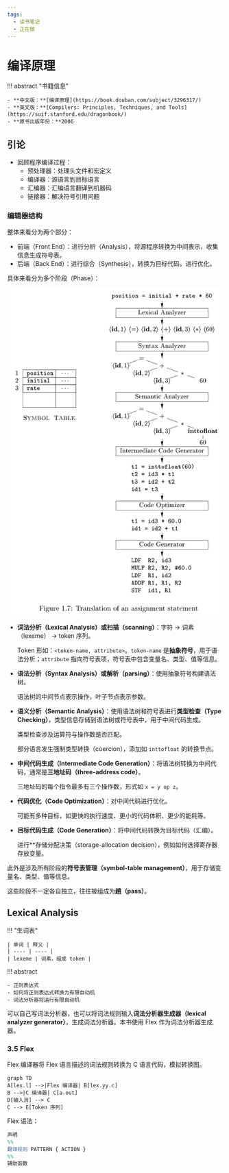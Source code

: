 ```yaml
---
tags:
  - 读书笔记
  - 正在做
---
```


# 编译原理

!!! abstract "书籍信息"

    - **中文版：**[编译原理](https://book.douban.com/subject/3296317/)
    - **英文版：**[Compilers: Principles, Techniques, and Tools](https://suif.stanford.edu/dragonbook/)
    - **原书出版年份：**2006

## 引论

- 回顾程序编译过程：
    - 预处理器：处理头文件和宏定义
    - 编译器：源语言到目标语言
    - 汇编器：汇编语言翻译到机器码
    - 链接器：解决符号引用问题

### 编辑器结构

整体来看分为两个部分：

- 前端（Front End）：进行分析（Analysis），将源程序转换为中间表示，收集信息生成符号表。
- 后端（Back End）：进行综合（Synthesis），转换为目标代码，进行优化。

具体来看分为多个阶段（Phase）：

![1.7](compiler.assets/1.7.webp)

- **词法分析（Lexical Analysis）或扫描（scanning）**：字符 -> 词素（lexeme） -> token 序列。

    Token 形如：`<token-name, attribute>`。`token-name` 是**抽象符号**，用于语法分析；`attribute` 指向符号表项，符号表中包含变量名、类型、值等信息。

- **语法分析（Syntax Analysis）或解析（parsing）**：使用抽象符号构建语法树。

    语法树的中间节点表示操作，叶子节点表示参数。

- **语义分析（Semantic Analysis）**：使用语法树和符号表进行**类型检查（Type Checking）**，类型信息存储到语法树或符号表中，用于中间代码生成。

    类型检查涉及运算符与操作数是否匹配。

    部分语言发生强制类型转换（coercion），添加如 `inttofloat` 的转换节点。

- **中间代码生成（Intermediate Code Generation）**：将语法树转换为中间代码，通常是**三地址码（three-address code）**。

    三地址码的每个指令最多有三个操作数，形式如 `x = y op z`。

- **代码优化（Code Optimization）**：对中间代码进行优化。

    可能有多种目标，如更快的执行速度、更小的代码体积、更少的能耗等。

- **目标代码生成（Code Generation）**：将中间代码转换为目标代码（汇编）。

    进行**存储分配决策（storage-allocation decision），例如如何选择寄存器存放变量。

此外是涉及所有阶段的**符号表管理（symbol-table management）**，用于存储变量名、类型、值等信息。

这些阶段不一定各自独立，往往被组成为**趟（pass）**。

## Lexical Analysis

!!! "生词表"

    | 单词 | 释义 |
    | ---- | ---- |
    | lexeme | 词素，组成 token |

!!! abstract

    - 正则表达式
    - 如何将正则表达式转换为有限自动机
    - 词法分析器将运行有限自动机

可以自己写词法分析器，也可以将词法规则输入**词法分析器生成器（lexical analyzer generator）**，生成词法分析器。本书使用 Flex 作为词法分析器生成器。

### 3.5 Flex

Flex 编译器将 Flex 语言描述的词法规则转换为 C 语言代码，模拟转换图。

```mermaid
graph TD
A[lex.l] -->|Flex 编译器| B[lex.yy.c]
B -->|C 编译器| C[a.out]
D[输入流] --> C
C --> E[Token 序列]
```

Flex 语法：

```flex
声明
%%
翻译规则 PATTERN { ACTION }
%%
辅助函数
```
